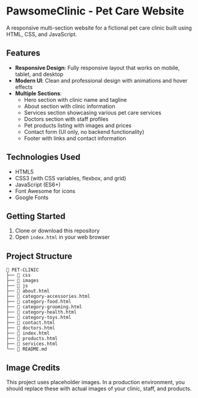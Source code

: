 # PawsomeClinic - Pet Care Website

A responsive multi-section website for a fictional pet care clinic built using HTML, CSS, and JavaScript.

## Features

- **Responsive Design**: Fully responsive layout that works on mobile, tablet, and desktop
- **Modern UI**: Clean and professional design with animations and hover effects
- **Multiple Sections**: 
  - Hero section with clinic name and tagline
  - About section with clinic information
  - Services section showcasing various pet care services
  - Doctors section with staff profiles
  - Pet products listing with images and prices
  - Contact form (UI only, no backend functionality)
  - Footer with links and contact information

## Technologies Used

- HTML5
- CSS3 (with CSS variables, flexbox, and grid)
- JavaScript (ES6+)
- Font Awesome for icons
- Google Fonts

## Getting Started

1. Clone or download this repository
2. Open `index.html` in your web browser

## Project Structure
~~~
📁 PET-CLINIC
├── 📁 css
├── 📁 images
├── 📁 js
├── 📝 about.html
├── 📝 category-accessories.html
├── 📝 category-food.html
├── 📝 category-grooming.html
├── 📝 category-health.html
├── 📝 category-toys.html
├── 📝 contact.html
├── 📝 doctors.html
├── 📝 index.html
├── 📝 products.html
├── 📝 services.html
└── 📝 README.md
~~~

## Image Credits

This project uses placeholder images. In a production environment, you should replace these with actual images of your clinic, staff, and products.

